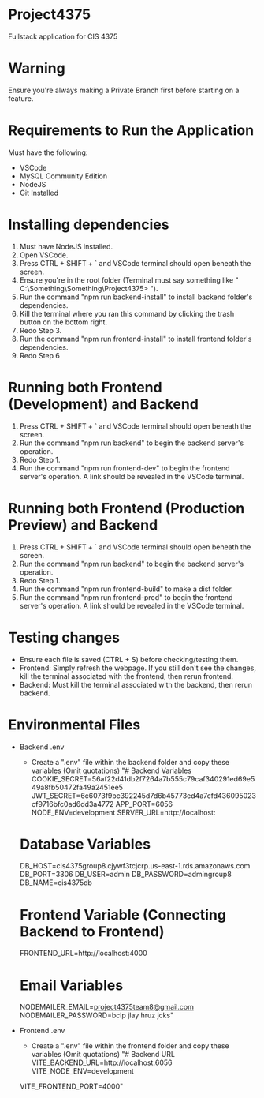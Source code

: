 # Project4375
Fullstack application for CIS 4375

# Warning
Ensure you're always making a Private Branch first before starting on a feature.

# Requirements to Run the Application
Must have the following: 
- VSCode
- MySQL Community Edition
- NodeJS
- Git Installed

# Installing dependencies
1. Must have NodeJS installed.
2. Open VSCode.
3. Press CTRL + SHIFT + ` and VSCode terminal should open beneath the screen.
4. Ensure you're in the root folder (Terminal must say something like " C:\Something\Something\Project4375> ").
5. Run the command "npm run backend-install" to install backend folder's dependencies.
6. Kill the terminal where you ran this command by clicking the trash button on the bottom right.
7. Redo Step 3.
8. Run the command "npm run frontend-install" to install frontend folder's dependencies.
9. Redo Step 6

# Running both Frontend (Development) and Backend
1. Press CTRL + SHIFT + ` and VSCode terminal should open beneath the screen.
2. Run the command "npm run backend" to begin the backend server's operation.
3. Redo Step 1.
4. Run the command "npm run frontend-dev" to begin the frontend server's operation. A link should be revealed in the VSCode terminal.

# Running both Frontend (Production Preview) and Backend
1. Press CTRL + SHIFT + ` and VSCode terminal should open beneath the screen.
2. Run the command "npm run backend" to begin the backend server's operation.
3. Redo Step 1.
4. Run the command "npm run frontend-build" to make a dist folder.
5. Run the command "npm run frontend-prod" to begin the frontend server's operation. A link should be revealed in the VSCode terminal.

# Testing changes 
- Ensure each file is saved (CTRL + S) before checking/testing them.
- Frontend: Simply refresh the webpage. If you still don't see the changes, kill the terminal associated with the frontend, then rerun frontend.
- Backend: Must kill the terminal associated with the backend, then rerun backend.

# Environmental Files
- Backend .env
    -   Create a ".env" file within the backend folder and copy these variables (Omit quotations)
    "# Backend Variables
    COOKIE_SECRET=56af22d41db2f7264a7b555c79caf340291ed69e549a8fb50472fa49a2451ee5
    JWT_SECRET=6c6073f9bc392245d7d6b45773ed4a7cfd436095023cf9716bfc0ad6dd3a4772
    APP_PORT=6056
    NODE_ENV=development
    SERVER_URL=http://localhost:

    # Database Variables
    DB_HOST=cis4375group8.cjywf3tcjcrp.us-east-1.rds.amazonaws.com
    DB_PORT=3306
    DB_USER=admin
    DB_PASSWORD=admingroup8
    DB_NAME=cis4375db

    # Frontend Variable (Connecting Backend to Frontend)
    FRONTEND_URL=http://localhost:4000

    # Email Variables
    NODEMAILER_EMAIL=project4375team8@gmail.com
    NODEMAILER_PASSWORD=bclp jlay hruz jcks"

- Frontend .env
    -   Create a ".env" file within the frontend folder and copy these variables (Omit quotations)
    "# Backend URL
    VITE_BACKEND_URL=http://localhost:6056
    VITE_NODE_ENV=development

    VITE_FRONTEND_PORT=4000"
